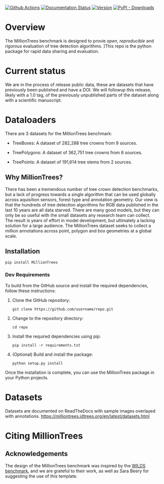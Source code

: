 [![Github Actions](https://github.com/weecology/MillionTrees/actions/workflows/python-package.yml/badge.svg)](https://github.com/weecology/MillionTrees/actions/workflows/python-package.yml)
[![Documentation Status](https://readthedocs.org/projects/milliontrees/badge/?version=latest)](https://milliontrees.readthedocs.io/en/latest/?badge=latest)
[![Version](https://img.shields.io/pypi/v/MillionTrees.svg)](https://pypi.python.org/pypi/MillionTrees)
[![PyPI - Downloads](https://img.shields.io/pypi/dm/MillionTrees)](https://pypi.python.org/pypi/MillionTrees)

# Overview

The MillionTrees benchmark is designed to provie *open*, *reproducible* and *rigorous* evaluation of tree detection algorithms. ]This repo is the python package for rapid data sharing and evaluation.

# Current status

We are in the process of release public data, these are datasets that have previously been published and have a DOI. We will followup this release, likely with a 1.0 tag, of the previously unpublished parts of the dataset along with a scientific manuscript.

# Dataloaders

There are 3 datasets for the MillionTrees benchmark:

* TreeBoxes: A dataset of 282,288 tree crowns from 9 sources.

* TreePolygons: A dataset of 362,751 tree crowns from 8 sources.

* TreePoints: A dataset of 191,614 tree stems from 2 sources.

## Why MillionTrees?

There has been a tremendous number of tree crown detection benchmarks, but a lack of progress towards a single algorithm that can be used globally across aquisition sensors, forest type and annotation geometry. Our view is that the hundreds of tree detection algorithms for RGB data published in the last 10 years are all data starved. There are many good models, but they can only be so useful with the small datasets any research team can collect. The result is years of effort in model development, but ultimately a lacking solution for a large audience. The MillionTrees dataset seeks to collect a million annotations across point, polygon and box geometries at a global scale.

## Installation

```
pip install MillionTrees
```

### Dev Requirements

To build from the GitHub source and install the required dependencies, follow these instructions:

1. Clone the GitHub repository:
    ```
    git clone https://github.com/username/repo.git
    ```

2. Change to the repository directory:
    ```
    cd repo
    ```

3. Install the required dependencies using pip:
    ```
    pip install -r requirements.txt
    ```

4. (Optional) Build and install the package:
    ```
    python setup.py install
    ```

Once the installation is complete, you can use the MillionTrees package in your Python projects.

# Datasets

Datasets are documented on ReadTheDocs with sample images overlayed with annotations.
https://milliontrees.idtrees.org/en/latest/datasets.html

# Citing MillionTrees

## Acknowledgements
The design of the MillionTrees benchmark was inspired by the [WILDS benchmark](https://github.com/p-lambda/wilds), and we are grateful to their work, as well as Sara Beery for suggesting the use of this template.
